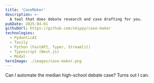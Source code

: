 ```yaml
---
title: 'CaseMaker'
description: >-
  A tool that does debate research and case drafting for you. 
pubDate: 2025-04-01
githubUrl: https://github.com/shippy/case-maker
technologies:
  - PydanticAI
  - Tavily
  - Python (FastAPI, Typer, Streamlit)
  - Typescript (Next.js)
  - Modal
heroImage: ./images/case-maker.png
---
```

Can I automate the median high-school debate case? Turns out I can.